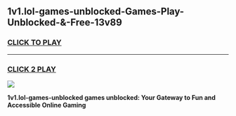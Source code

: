 
## 1v1.lol-games-unblocked-Games-Play-Unblocked-&-Free-13v89
<h3>
<a href="https://premium76.site?title=1v1.lol-games-unblocked&ref=24A">CLICK TO PLAY</a></h3>
<hr>

<h3>
<a href="https://premium76.site?title=1v1.lol-games-unblocked&ref=24A">CLICK 2 PLAY</a>
  
</h3>

<a href="https://premium76.site?title=1v1.lol-games-unblocked&ref=24A"><img src="https://clearcache.store/games.png"></a>


**1v1.lol-games-unblocked games unblocked: Your Gateway to Fun and Accessible Online Gaming**
